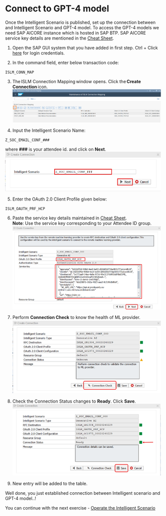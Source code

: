 # Connect to GPT-4 model
Once the Intelligent Scenario is published, set up the connection between and Intelligent Scenario and GPT-4 model.
To access the GPT-4 models we need SAP AICORE instance which is hosted in SAP BTP.
SAP AICORE service key details are mentioned in the [Cheat Sheet](cheat_sheet.md).




1. Open the SAP GUI system that you have added in first step. Ctrl + Click [here](cheat_sheet.md) for login credentials.
   
2. In the command field, enter below transaction code:
```
ISLM_CONN_MAP
```
   
3. The ISLM Connection Mapping window opens. Click the **Create Connection** icon.
![](images/connection_map.png)
     
4.  Input the Intelligent Scenario Name:
```
Z_SOC_EMAIL_CONF_###
```
where **###** is your attendee id. and click on **Next**.
![](images/connection_change_scn_name.png)
    

5. Enter the OAuth 2.0 Client Profile given below:
```
ISLM_OAUTH_PRF_HCP
```
    
6. Paste the service key details maintained in [Cheat Sheet](cheat_sheet.md).                                                                                 
**Note**: Use the service key corresponding to your Attendee ID group.
   ![](images/create_connection.png)
    

7. Perform **Connection Check** to know the health of ML provider.
![](images/check_connection.png)
    
8. Check the Connection Status changes to **Ready**. Click **Save**. 
![](images/save_connection.png)                               

9. New entry will be added to the table.

Well done, you just established connection between Intelligent scenario and GPT-4 model..!

You can continue with the next exercise - [Operate the Intelligent Scenario](Operate.md)
